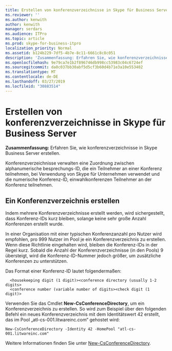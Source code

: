 ```yaml
---
title: Erstellen von konferenzverzeichnisse in Skype für Business Server
ms.reviewer: ''
ms.author: kenwith
author: kenwith
manager: serdars
ms.audience: ITPro
ms.topic: article
ms.prod: skype-for-business-itpro
localization_priority: Normal
ms.assetid: b124b229-7df5-4b7e-8c11-6661c8c8c051
description: 'Zusammenfassung: Erfahren Sie, wie konferenzverzeichnisse in Skype Business Server erstellen.'
ms.openlocfilehash: 9e79ca7e1b2f896746db998cc53983c04c6724ef
ms.sourcegitcommit: da8c037bb30abf5d5cf3b60d4b71e3a10e553402
ms.translationtype: MT
ms.contentlocale: de-DE
ms.lasthandoff: 03/27/2019
ms.locfileid: "30883514"
---
```

# <a name="create-conference-directories-in-skype-for-business-server"></a>Erstellen von konferenzverzeichnisse in Skype für Business Server
 
**Zusammenfassung:** Erfahren Sie, wie konferenzverzeichnisse in Skype Business Server erstellen.
  
Konferenzverzeichnisse verwalten eine Zuordnung zwischen alphanumerische besprechungs-ID, die ein Teilnehmer an einer Konferenz teilnehmen, bei Verwendung von Skype für Unternehmen verwendet und die numerische Konferenz-ID, einwahlkonferenzen Teilnehmer an der Konferenz teilnehmen. 
  
## <a name="create-a-conference-directory"></a>Ein Konferenzverzeichnis erstellen

Indem mehrere Konferenzverzeichnisse erstellt werden, wird sichergestellt, dass Konferenz-IDs kurz bleiben, solange keine sehr große Anzahl Konferenzen erstellt wurde. 
  
In einer Organisation mit einer typischen Konferenzanzahl pro Nutzer wird empfohlen, pro 999 Nutzer im Pool je ein Konferenzverzeichnis zu erstellen. Wenn diese Richtlinie eingehalten wird, bleiben die Konferenz-IDs in der Regel kurz. Sobald die Anzahl der Konferenzverzeichnisse (in den Pools) 9 übersteigt, wird die Konferenz-ID-Nummer jedoch größer, um zusätzliche Konferenzen zu unterstützen.
  
Das Format einer Konferenz-ID lautet folgendermaßen: 
  
```
  <housekeeping digit (1 digit)><conference directory (usually 1-2 digits> 
  <conference number (variable number of digits><check digit (1 digit)>
```

Verwenden Sie das Cmdlet **New-CsConferenceDirectory**, um ein Konferenzverzeichnis zu erstellen. So wird zum Beispiel über den folgenden Befehl ein neues Konferenzverzeichnis mit dem Identitätswert 42 erstellt, das im Pool „atl-cs-001.litwareinc.com“ gehostet wird:
  
```
New-CsConferenceDirectory -Identity 42 -HomePool "atl-cs-001.litwareinc.com"
```

Weitere Informationen finden Sie unter [New-CsConferenceDirectory](https://docs.microsoft.com/powershell/module/skype/new-csconferencedirectory?view=skype-ps).
  


